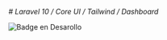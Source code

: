 <em> # Laravel 10 / Core UI / Tailwind / Dashboard </em>

![Badge en Desarollo](https://img.shields.io/badge/STATUS-EN%20DESAROLLO-green)
